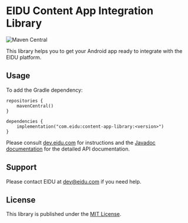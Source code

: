 # EIDU Content App Integration Library

![Maven Central](https://img.shields.io/maven-central/v/com.eidu/content-app-library)

This library helps you to get your Android app ready to integrate with the EIDU platform.

## Usage

To add the Gradle dependency:

```
repositories {
    mavenCentral()
}

dependencies {
    implementation("com.eidu:content-app-library:<version>")
}
```

Please consult [dev.eidu.com](https://dev.eidu.com) for instructions and the
[Javadoc documentation](https://dl.eidu.com/dev/content-app-library/latest/javadoc/) for the
detailed API documentation.

## Support

Please contact EIDU at [dev@eidu.com](mailto:dev@eidu.com) if you need help.

## License

This library is published under the [MIT License](https://github.com/EIDU/content-app-library/blob/main/LICENSE).
